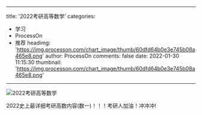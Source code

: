 
---
title: '2022考研高等数学'
categories: 
 - 学习
 - ProcessOn
 - 推荐
headimg: 'https://img.processon.com/chart_image/thumb/60dfd64b0e3e745b08a465e8.png'
author: ProcessOn
comments: false
date: 2022-01-30 11:15:30
thumbnail: 'https://img.processon.com/chart_image/thumb/60dfd64b0e3e745b08a465e8.png'
---

<div>   
<img class="thumb" alt="2022考研高等数学" src="https://img.processon.com/chart_image/thumb/60dfd64b0e3e745b08a465e8.png" referrerpolicy="no-referrer">
<p>2022史上最详细考研高数内容(数一)！！！考研人加油！冲冲冲!</p>  
</div>
            